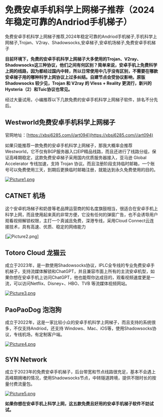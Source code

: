# 免费安卓手机科学上网梯子推荐（2024年稳定可靠的Andriod手机梯子）
免费安卓手机科学上网梯子推荐,2024年稳定可靠的Andriod手机梯子,手机科学上网梯子,Trojan、V2ray、Shadowsocks,安卓梯子,安卓机场梯子,免费安卓手机梯子

**目前环境下，免费的安卓手机科学上网梯子大多使用的Trojan、V2ray、Shadowsocks这三种协议，他们之间有何区别？简单来说，安卓手机上免费科学上网的线路，因为都经过国内中转，所以日常使用中几乎没有区别，不需要在哪款安卓梯子用的哪种科学上网协议上过多纠结。自建节点会受协议影响，原版 Shadowsocks 较少见，Trojan 和 V2ray 的 Vless + Reality 更流行，新兴的 Hysteria（2）和Tuic协议也常见。**

经过大量试用，小编推荐以下几款免费的安卓手机科学上网梯子软件，排名不分先后。

## Westworld免费安卓手机科学上网梯子
官网地址：[https://xbsj6285.com/i/art094](https://xbsj6285.com/i/art094)

如果只能推荐一款免费的安卓手机科学上网梯子，那我大概率会推荐Westworld，它不仅有BGP服务器入口EIP精品线路，而且还进行了线路分组，保证高峰期稳定，这款免费安卓梯子采用国内优质服务器接入，亚马逊 Global Accelerator 专线加速，支持 Trojan 协议。而且注册阶段支持临时邮箱，一个账号可以免费使用三天，到期后更换临时邮箱注册，就能达到永久免费使用的目的。

[![Picture1.png](https://p.inari.site/usr/795/65e680953e89c.png)](https://p.inari.site/usr/795/65e680953e89c.png)

## CATNET 机场
这个安卓机场梯子和奶昔等老品牌运营商的知名度旗鼓相当，很适合在安卓手机上科学上网，而且使用起来真的非常方便，它没有任何的弹窗广告，也不会诱导用户观看视频解锁权限，主打一个真诚且免费，深港专线，采用Cloud Connect云连接技术，具有高速、优质、稳定的网络能力

[![Picture2.png](https://p.inari.site/usr/795/65e6808634d86.png)]

## Totoro Cloud 龙猫云
成立于2023年，是一款使用Shadowsocks协议，IPLC全专线的专业免费安卓手机梯子，支持流媒体解锁和ChatGPT，并且兼容市面上所有的主流安卓机型，如果你想在安卓手机上访问ChatGPT，他也能帮你达成目的，观看视频速度更是一流，可以访问Netflix、Disney+、HBO、TVB 等流媒体视频网站。

[![Picture3.png](https://p.inari.site/usr/795/65e68086c3585.png)](https://p.inari.site/usr/795/65e68086c3585.png)

## PaoPaoDog 泡泡狗
成立于2022年，这是一家比较小众的安卓手机科学上网梯子，而且支持的系统很多，不仅支持Andriod，还支持 Windows、Mac、iOS等，使用Shadowsocks协议，专线机场，有定制客户端。

[![Picture4.png](https://p.inari.site/usr/795/65e6808fe4ff1.png)](https://p.inari.site/usr/795/65e6808fe4ff1.png)

## SYN Network
成立于2023年的免费安卓手机梯子，后台带宽和节点线路很充足，基本不会遇上高峰期拥堵的情况，使用Shadowsocks节点，中转隧道跨境，提供不限时长的按量付费流量包。

[![Picture5.png](https://p.inari.site/usr/795/65e6808a09721.png)](https://p.inari.site/usr/795/65e6808a09721.png)

**如果你想在安卓手机上科学上网，这五款免费且好用的安卓手机梯子软件不妨试试。**
